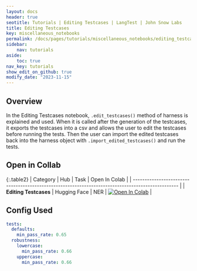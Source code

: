 ```yaml
---
layout: docs
header: true
seotitle: Tutorials | Editing Testcases | LangTest | John Snow Labs
title: Editing Testcases
key: miscellaneous_notebooks
permalink: /docs/pages/tutorials/miscellaneous_notebooks/editing_testcases
sidebar:
    nav: tutorials
aside:
    toc: true
nav_key: tutorials
show_edit_on_github: true
modify_date: "2023-11-15"
---
```


<div class="main-docs" markdown="1"><div class="h3-box" markdown="1">

## Overview

In the Editing Testcases notebook, `.edit_testcases()` method of harness is explained and used. When it is called after the generation of the testcases, it exports the testcases into a csv and allows the user to edit the testcases before running the tests. Then the user can import the edited testcases back into the harness object with `.import_edited_testcases()` and run the tests.

## Open in Collab

{:.table2}
| Category                                                                                          | Hub          | Task | Open In Colab                                                                                                                                                                                               |
| ------------------------------------------------------------------------------------------------- |
| **Editing Testcases**  | Hugging Face | NER  | [![Open In Colab](https://colab.research.google.com/assets/colab-badge.svg)](https://colab.research.google.com/github/Pacific-AI-Corp/langtest/blob/main/demo/tutorials/misc/Editing_TestCases_Notebook.ipynb) |

<div class="main-docs" markdown="1"><div class="h3-box" markdown="1">


## Config Used

```yml 
tests:
  defaults:
    min_pass_rate: 0.65
  robustness:
    lowercase:
      min_pass_rate: 0.66
    uppercase:
      min_pass_rate: 0.66
```
